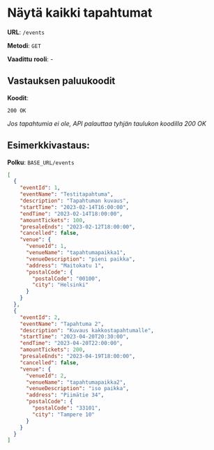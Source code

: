 # Näytä kaikki tapahtumat

**URL**: `/events`

**Metodi**: `GET`

**Vaadittu rooli**: -

## Vastauksen paluukoodit

**Koodit**:

`200 OK`

_Jos tapahtumia ei ole, API palauttaa tyhjän taulukon koodilla 200 OK_

## Esimerkkivastaus:

**Polku**: `BASE_URL/events`

```json
[
  {
    "eventId": 1,
    "eventName": "Testitapahtuma",
    "description": "Tapahtuman kuvaus",
    "startTime": "2023-02-14T16:00:00",
    "endTime": "2023-02-14T18:00:00",
    "amountTickets": 100,
    "presaleEnds": "2023-02-12T18:00:00",
    "cancelled": false,
    "venue": {
      "venueId": 1,
      "venueName": "tapahtumapaikka1",
      "venueDescription": "pieni paikka",
      "address": "Maitokatu 1",
      "postalCode": {
        "postalCode": "00100",
        "city": "Helsinki"
      }
    }
  },
  {
    "eventId": 2,
    "eventName": "Tapahtuma 2",
    "description": "Kuvaus kakkostapahtumalle",
    "startTime": "2023-04-20T20:30:00",
    "endTime": "2023-04-20T22:00:00",
    "amountTickets": 200,
    "presaleEnds": "2023-04-19T18:00:00",
    "cancelled": false,
    "venue": {
      "venueId": 2,
      "venueName": "tapahtumapaikka2",
      "venueDescription": "iso paikka",
      "address": "Piimätie 34",
      "postalCode": {
        "postalCode": "33101",
        "city": "Tampere 10"
      }
    }
  }
]
```
